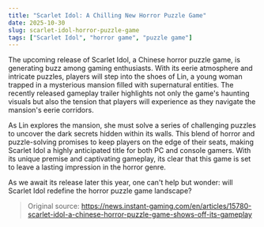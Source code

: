 ```yaml
---
title: "Scarlet Idol: A Chilling New Horror Puzzle Game"
date: 2025-10-30
slug: scarlet-idol-horror-puzzle-game
tags: ["Scarlet Idol", "horror game", "puzzle game"]
---
```


The upcoming release of Scarlet Idol, a Chinese horror puzzle game, is generating buzz among gaming enthusiasts. With its eerie atmosphere and intricate puzzles, players will step into the shoes of Lin, a young woman trapped in a mysterious mansion filled with supernatural entities. The recently released gameplay trailer highlights not only the game's haunting visuals but also the tension that players will experience as they navigate the mansion's eerie corridors.

As Lin explores the mansion, she must solve a series of challenging puzzles to uncover the dark secrets hidden within its walls. This blend of horror and puzzle-solving promises to keep players on the edge of their seats, making Scarlet Idol a highly anticipated title for both PC and console gamers. With its unique premise and captivating gameplay, its clear that this game is set to leave a lasting impression in the horror genre.

As we await its release later this year, one can't help but wonder: will Scarlet Idol redefine the horror puzzle game landscape?
> Original source: https://news.instant-gaming.com/en/articles/15780-scarlet-idol-a-chinese-horror-puzzle-game-shows-off-its-gameplay